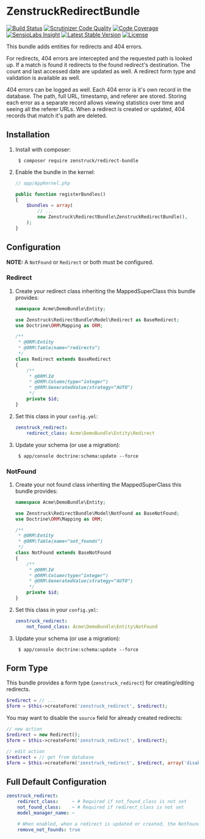 # ZenstruckRedirectBundle

[![Build Status](http://img.shields.io/travis/kbond/ZenstruckRedirectBundle.svg?style=flat-square)](https://travis-ci.org/kbond/ZenstruckRedirectBundle)
[![Scrutinizer Code Quality](http://img.shields.io/scrutinizer/g/kbond/ZenstruckRedirectBundle.svg?style=flat-square)](https://scrutinizer-ci.com/g/kbond/ZenstruckRedirectBundle/)
[![Code Coverage](http://img.shields.io/scrutinizer/coverage/g/kbond/ZenstruckRedirectBundle.svg?style=flat-square)](https://scrutinizer-ci.com/g/kbond/ZenstruckRedirectBundle/)
[![SensioLabs Insight](https://img.shields.io/sensiolabs/i/98b24514-56a0-43a4-8c8b-760b86163dd2.svg?style=flat-square)](https://insight.sensiolabs.com/projects/98b24514-56a0-43a4-8c8b-760b86163dd2)
[![Latest Stable Version](http://img.shields.io/packagist/v/zenstruck/redirect-bundle.svg?style=flat-square)](https://packagist.org/packages/zenstruck/redirect-bundle)
[![License](http://img.shields.io/packagist/l/zenstruck/redirect-bundle.svg?style=flat-square)](https://packagist.org/packages/zenstruck/redirect-bundle)

This bundle adds entities for redirects and 404 errors.

For redirects, 404 errors are intercepted and the requested path is looked up. If a match is found it redirects to
the found redirect's destination. The count and last accessed date are updated as well. A redirect form type and
validation is available as well.

404 errors can be logged as well. Each 404 error is it's own record in the database. The path, full URL, timestamp, and
referer are stored. Storing each error as a separate record allows viewing statistics over time and seeing all the
referer URLs. When a redirect is created or updated, 404 records that match it's path are deleted.

## Installation

1. Install with composer:

        $ composer require zenstruck/redirect-bundle

2. Enable the bundle in the kernel:

    ```php
    // app/AppKernel.php

    public function registerBundles()
    {
        $bundles = array(
            // ...
            new Zenstruck\RedirectBundle\ZenstruckRedirectBundle(),
        );
    }
    ```

## Configuration

**NOTE:** A `NotFound` or `Redirect` or both must be configured.

### Redirect

1. Create your redirect class inheriting the MappedSuperClass this bundle provides:

    ```php
    namespace Acme\DemoBundle\Entity;

    use Zenstruck\RedirectBundle\Model\Redirect as BaseRedirect;
    use Doctrine\ORM\Mapping as ORM;

    /**
     * @ORM\Entity
     * @ORM\Table(name="redirects")
     */
    class Redirect extends BaseRedirect
    {
        /**
         * @ORM\Id
         * @ORM\Column(type="integer")
         * @ORM\GeneratedValue(strategy="AUTO")
         */
        private $id;
    }
    ```

2. Set this class in your `config.yml`:

    ```yaml
    zenstruck_redirect:
        redirect_class: Acme\DemoBundle\Entity\Redirect
    ```

3. Update your schema (or use a migration):

        $ app/console doctrine:schema:update --force

### NotFound

1. Create your not found class inheriting the MappedSuperClass this bundle provides:

    ```php
    namespace Acme\DemoBundle\Entity;

    use Zenstruck\RedirectBundle\Model\NotFound as BaseNotFound;
    use Doctrine\ORM\Mapping as ORM;

    /**
     * @ORM\Entity
     * @ORM\Table(name="not_founds")
     */
    class NotFound extends BaseNotFound
    {
        /**
         * @ORM\Id
         * @ORM\Column(type="integer")
         * @ORM\GeneratedValue(strategy="AUTO")
         */
        private $id;
    }
    ```

2. Set this class in your `config.yml`:

    ```yaml
    zenstruck_redirect:
        not_found_class: Acme\DemoBundle\Entity\NotFound
    ```

3. Update your schema (or use a migration):

        $ app/console doctrine:schema:update --force

## Form Type

This bundle provides a form type (`zenstruck_redirect`) for creating/editing redirects.

```php
$redirect = // ...
$form = $this->createForm('zenstruck_redirect', $redirect);
```

You may want to disable the `source` field for already created redirects:

```php
// new action
$redirect = new Redirect();
$form = $this->createForm('zenstruck_redirect', $redirect);

// edit action
$redirect = // get from database
$form = $this->createForm('zenstruck_redirect', $redirect, array('disable_source' => true));
```

## Full Default Configuration

```yaml
zenstruck_redirect:
    redirect_class:     ~ # Required if not_found_class is not set
    not_found_class:    ~ # Required if redirect_class is not set
    model_manager_name: ~

    # When enabled, when a redirect is updated or created, the NotFound entites with a matching path are removed.
    remove_not_founds: true
```
